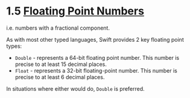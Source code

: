 # 1.5 [Floating Point Numbers](https://developer.apple.com/library/content/documentation/Swift/Conceptual/Swift_Programming_Language/TheBasics.html#//apple_ref/doc/uid/TP40014097-CH5-ID321)

i.e. numbers with a fractional component.

As with most other typed languages, Swift provides 2 key floating point types:
* `Double` - represents a 64-bit floating point number. This number is precise to at least 15 decimal places.
* `Float` - represents a 32-bit floating-point number. This number is precise to at least 6 decimal places.

In situations where either would do, `Double` is preferred.
